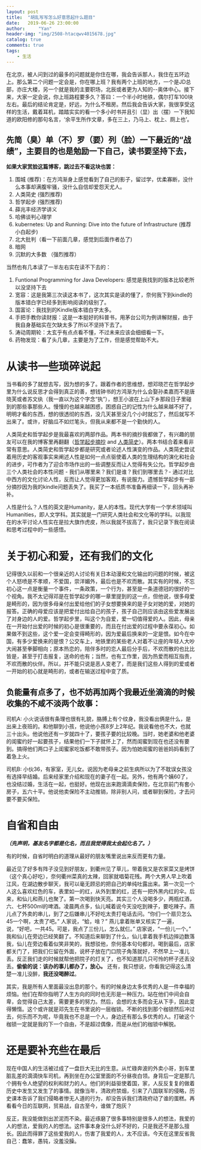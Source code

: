 ```yaml
---
layout: post
title:  "胡乱写写怎么好意思起什么题目"
date:   2019-06-26 23:00:00
author:     "Yan"
header-img: "img/2508-htacqwv4015678.jpg"
catalog: true
comments: true
tags:
    - 生活
---
```


在北京，被人问到过的最多的问题就是你住在哪，我会告诉那人，我住在五环边上。那么第二个问题一定会是，你在哪上班？我有两个上班的地方，一个是JD总部，亦庄大楼，另一个就是我的主要职场，北辰或者更为人知的--奥体中心。接下来，大家一定会说，你上班路程要多久？答曰：一个半小时地铁，偶尔打车100块左右。最后的结论肯定是，好远，为什么不租房。然后我会告诉大家，我很享受这样的生活，戴着耳机，踏踏实实的看一个多小时书并且引（显）出（摆）一下我知道的欧阳修的那句名言，‘余平生所作文章，多在三上，乃马上、枕上、厕上也’。

## 先简（臭）单（不）罗（要）列（脸）一下最近的“战绩”，主要目的也是勉励一下自己，读书要坚持下去，

__如果大家赏脸这篇博客，跳过去不看这块也罢：__

1. 围城 (推荐)：在方鸿渐身上感觉看到了自己的影子，留过学，优柔寡断，没什么本事却满腹牢骚，没什么自信却爱怨天尤人。
2. 人类简史 (强烈推荐)
3. 哲学起步 (强烈推荐)
4. 薛兆丰经济学讲义
5. 哈佛谈判心理学
6. kubernetes: Up and Running: Dive into the future of Infrastructure (推荐小白起步)
7. 北大批判（看一下前面几章，感觉到后面作者怂了)
8. 暗网
9. 沉默的大多数 （强烈推荐）

当然也有几本读了一半左右实在读不下去的：

1. Funtional Programming for Java Developers: 感觉是我找到的版本比较老所以没坚持下去
2. 宽容：这是我第三次读这本书了，这次其实是读的懂了，奈何我下到kindle的版本错白字已经多到影响阅读的级别了。
3. 国富论：我找到的Kindle版本错白字太多。
4. 手把手教你读财报：这是一本挺好的科普书，用茅台公司为例讲解财报，由于我自身基础实在欠缺太多了所以不坚持下去了。
5. 涛动周期轮：太玄乎有点点看不懂，不过未来应该会细细看一下。
6. 药物发现：看了头几章，主要是为了工作，但是感觉帮助不大。

# 从读书一些琐碎说起

当书看的多了就想去写，因为想的多了。跟着作者的思维想，想邓晓芒在哲学起步里为什么说反思才会得到真正的善，想钱钟书的方鸿渐为什么会娶孙柔嘉而不是唐晓芙或者苏文纨（我一直以为这个字念“执”），想王小波在上山下乡那段日子里碰到的那些事那些人。慢慢的也越来越困惑，困惑自己的记性为什么越来越不好了，明明才看的东西，想的很透彻的东西，没几天甚至没几个小时就忘了，然后就写不出来了。或许，好脑瓜不如烂笔头，但我从来都不是一个勤快的人。

人类简史和哲学起步是我最喜欢的两部作品。两本书的摘抄我都做了，有兴趣的朋友可以在我的博客里再翻翻（[哲学起步摘抄](https://alvindaiyan.github.io/2019/06/23/zhe-xue-qi-bu/) and [人类简史](https://alvindaiyan.github.io/2018/11/30/ren-lei-jianshi/)）。两本书结合着来看非常有意思。人类简史和哲学起步都是研究或者论述人性演变的作品。人类简史尝试着用历史的客观事实来阐述人性是如何一点点驱使着人类的生理结构的演化和社会的进步，可作者为了迎合市场作出的一些调整反而让人觉得有失公允。哲学起步由三个人类社会的本性问题 - 我们从哪里来？我们是谁？我们到哪里去？- 通过对比中西方的文化讨论人性，反而让人觉得更加客观，有说服力。遗憾哲学起步有一部分摘抄因为我的kindle问题丢失了。我买了一本纸质书准备再细读一下，回头再补补。

人性是什么？人性的英文是Humanity，是人的本性。现代大学有一个学术领域叫Humanities，即人文学科。其实就是一门研究人类社会和文化等的学科。以我现在的水平讨论人性实在是拉大旗作虎皮，所以我就不拔高了，我只记录下我在阅读和思考过程中的一些感悟。

# 关于初心和爱，还有我们的文化

记得很久以前和一个很亲近的人讨论有关日本动漫和文化输出的问题的时候，被这个人怒喷是不孝顺，不爱国，崇洋媚外，最后也是不欢而散。其实有的时候，不忘初心这一点是衡量一个事件，一条政策，一个行为，甚至是一条道德冠的很好的一个视角。我不太记得邓是在哲学起步的哪一章里提到的这一点，但他说，很多母爱是畸形的，因为很多母亲付出爱给他们的子女想要换来的是子女对她的爱，对她的报答。正确的母爱应该是把爱付出给自己的孩子，孩子自己则应该由这些爱发展出了对身边的人的爱。哲学起步里，叫这个为自爱，爱一切值得爱的人。因此，母亲在一开始付出爱的时候的初心是很重要的，而且在付出爱的过程中要永葆初心。如果做不到这些，这个爱一定会变得畸形的，因为爱最后换来的一定是恨。如今在中国，有多少爱换来的是恨？公交车上，地铁里的某些老人对着不让座的年轻人大吵大闹甚至拳脚相向；原本热恋的，陪伴多时的恋人最后分手后，不欢而散的也比比皆是，甚至于打击报复，送命的也有；当然，也有工作里，因为热爱而相互指责，不欢而散的伙伴。所以，并不能只说是恶人变老了，而是我们这些人得到的爱或者一开始的初心就是畸形的，或者在输送过程中变了质。

## 负能量有点多了，也不妨再加两个我最近坐滴滴的时候收集的不咸不淡两个故事：

司机A: 小火说话很有条理也很有礼貌，胳膊上有个纹身，我没看出俩是什么，是出来上夜班的。和他聊到小孩，他说他小孩8岁上2年纪。我说看他也不大，也就三十出头。他说他还有一岁就四十了，要孩子要的比较晚。当时，她老婆和他老婆的闺蜜约好一起要孩子，结果他们一下子就怀上了，然而闺蜜到现在也还没有要到。搞得他们两口子上闺蜜家吃饭都不敢带孩子。因为怕她闺蜜的爸爸妈妈看到了着急上火。

司机B: 小伙36，有家室，无儿女。说因为老母亲之前生病所以为了不耽误女孩没有选择早结婚。后来经家里介绍和现在的妻子在一起。另外，他有两个姨60了，也没结过婚，生活在一起，也挺好。他现在出来跑滴滴卖保险，在北京前门有套小房子，五六十平。他说他卖保险不主动推销，除非别人问，或者聊到保险，才去问要不要买保险。

# 自省和自由

___（先声明，基友名字都是化名，而且我觉得我太会起化名了。）___

有的时候，自省时明白的道理从最好的朋友嘴里说出来反而更有力量。

最近见了好多有阵子没见到好朋友，到衢州见了草儿，带着我又是农家菜又是烤饼（这个真心好吃），奈何衢州菜真的太辣，回家就唱菊花残。两个大男人早上吹着江风，在湖边散步聊天，我可以毫无顾忌的把自己的单纯吐露出来。第一次见一个人这么喜欢红色的车，表里如一的红，从外到里的红，还有一把外黑内红的伞。后来，和仙儿和燕儿也聚了。第一次喝到快天亮。其实三个人没喝多少，两瓶红酒，六、七杯500ml的啤酒。凌晨两点多，仙儿喊着说今天没吃到辣子，要吃辣子。燕儿点了外卖的串儿，到了之后嫌串儿不好吃太贵打电话去问。“你们一个扇贝怎么45一个啊，太贵了吧。” 人家说，“蛤，啥？” 燕儿拿着账单又核实了一遍，说，“好吧，一共45。可是，我点了三份儿，怎么就仨。” 店家说，“一份儿一个。” 我和仙儿在旁边已经笑翻了。不知道后来聊到了什么，仙儿拿着我手机边摔边数落我，仙儿在旁边看着似笑非笑的，我想驳他，奈何基本句句都对。喝到最后，店家都关门了，把我们仨留在外面，说杯子放在门口院子角落就好，不然早上一准儿丢。反正我们走的时候就帮他把院子的灯关了，也不知道那几只可怜的杯子还丢没丢。__偷偷的说：该办的事儿都办了，放心。__ 还有，我只想说，你看我记得这么清楚一准儿没醉，__我还没喝醉过__。

其实，我是所有人里面最没出息的那个。有的时候身边太多优秀的人是一件幸福的烦恼。他们在帮你指明了人生方向的同时也无形是一种压力。站在他们中间会自卑，会觉得自己太差，需要更多的努力。然后，会想的太多而会无从下手，因此变得懒惰。这个或许就是邓先生在书里说的一层枷锁。不断的找到那个枷锁然后冲过去，何乐而不为呢，毕竟我也不总是一个人，身边还有那么多优秀的人。打破这个枷锁一定就是我的下一个自由，不是超过偶像，而是从他们的枷锁中解脱。

# 还是要补充些在最后

现在中国人的生活被过成了一盘巨大无比的生意。从忙碌奔波的外卖小哥，到车里脏乱差的滴滴快车司机，再到坐在办公室里面的不分昼夜白领。身背后一定是那几个拥有令人绝望的权利和财力的人。他们的利益驱使着国，家，人反反复复的做着历史中发生又发生了的事情。就像当年，清政府禁烟，引来了八国联军的侵略，历史课本告诉了我们侵略者惨无人道的行为，却没告诉我们清政府动了谁的蛋糕。再看看今日的互联网，贸易战，自古至今，谁做了炮灰？

反正，我没能做到出淤泥而不染。最近琢磨了很多事特别是很多人的想法，我爱的人的想法，爱我的人的想法。这件事本身没什么好不好的，只是我还不是那么擅长。因此而得罪了这些爱我的人，伤害了我爱的人，太不应该。今天在这里反省我自己：蠢笨，愚钝，没羞没臊。





